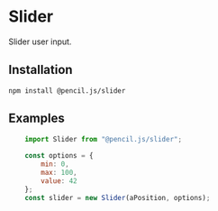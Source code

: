 # Slider

Slider user input.


## Installation

    npm install @pencil.js/slider


## Examples

```js
    import Slider from "@pencil.js/slider";
    
    const options = {
        min: 0,
        max: 100,
        value: 42
    };
    const slider = new Slider(aPosition, options);
```
